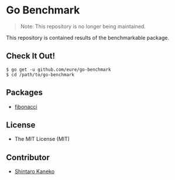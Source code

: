 # Go Benchmark

> Note: This repository is no longer being maintained.

This repository is contained results of the benchmarkable package.

## Check It Out!

```
$ go get -u github.com/eure/go-benchmark
$ cd /path/to/go-benchmark
```


## Packages

- [fibonacci](https://github.com/eure/go-benchmark)


## License

- The MIT License (MIT)


## Contributor

- [Shintaro Kaneko](https://github.com/kaneshin)

